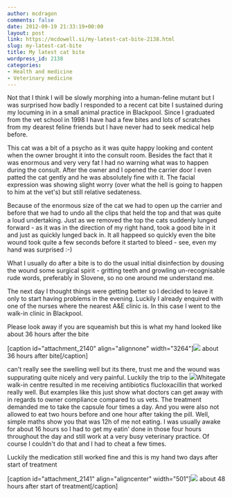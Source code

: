 ```yaml
---
author: mcdragon
comments: false
date: 2012-09-19 21:33:19+00:00
layout: post
link: https://mcdowell.si/my-latest-cat-bite-2138.html
slug: my-latest-cat-bite
title: My latest cat bite
wordpress_id: 2138
categories:
- Health and medicine
- Veterinary medicine
---
```


Not that I think I will be slowly morphing into a human-feline mutant but I was surprised how badly I responded to a recent cat bite I sustained during my locuming in in a small animal practice in Blackpool. Since I graduated from the vet school in 1998 I have had a few bites and lots of scratches from my dearest feline friends but I have never had to seek medical help before.

This cat was a bit of a psycho as it was quite happy looking and content when the owner brought it into the consult room. Besides the fact that it was enormous and very very fat I had no warning what was to happen during the consult. After the owner and I opened the carrier door I even patted the cat gently and he was absolutely fine with it. The facial expression was showing slight worry (over what the hell is going to happen to him at the vet's) but still relative sedateness.

Because of the enormous size of the cat we had to open up the carrier and before that we had to undo all the clips that held the top and that was quite a loud undertaking. Just as we removed the top the cats suddenly lunged forward - as it was in the direction of my right hand, took a good bite in it and just as quickly lunged back in. It all happeed so quickly even the bite wound took quite a few seconds before it started to bleed - see, even my hand was surprised :-)

What I usually do after a bite is to do the usual initial disinfection by dousing the wound some surgical spirit - gritting teeth and growling un-recognisable rude words, preferably in Slovene, so no one around me understand me.

The next day I thought things were getting better so I decided to leave it only to start having problems in the evening. Luckily I already enquired with one of the nurses where the nearest A&E clinic is. In this case I went to the walk-in clinic in Blackpool.

Please look away if you are squeamish but this is what my hand looked like about 36 hours after the bite

[caption id="attachment_2140" align="alignnone" width="3264"]![](https://mcdowell.si/wp-content/uploads/2012/09/2012-08-17-07.19.43-1.jpg) about 36 hours after bite[/caption]

can't really see the swelling well but its there, trust me and the wound was suppurating quite nicely and very painful. Luckily the trip to the [![](http://mcdowelljp.cluster020.hosting.ovh.net/blog/wp-content/uploads/2012/09/2012-08-24-07.47.13-150x150.jpg)](https://mcdowell.si/wp-content/uploads/2012/09/2012-08-24-07.47.13.jpg)Whitegate walk-in centre resulted in me receiving antibiotics flucloxacillin that worked really well. But examples like this just show what doctors can get away with in regards to owner compliance compared to us vets. The treatment demanded me to take the capsule four times a day. And you were also not allowed to eat two hours before and one hour after taking the pill. Well, simple maths show you that was 12h of me not eating. I was usually awake for about 16 hours so I had to get my eatin' done in those four hours throughout the day and still work at a very busy veterinary practice. Of course I couldn't do that and I had to cheat a few times.

Luckily the medication still worked fine and this is my hand two days after start of treatment

[caption id="attachment_2141" align="aligncenter" width="501"][![](http://mcdowelljp.cluster020.hosting.ovh.net/blog/wp-content/uploads/2012/09/2012-08-19-08.15.18-1024x768.jpg)](https://mcdowell.si/wp-content/uploads/2012/09/2012-08-19-08.15.18.jpg) about 48 hours after start of treatment[/caption]


